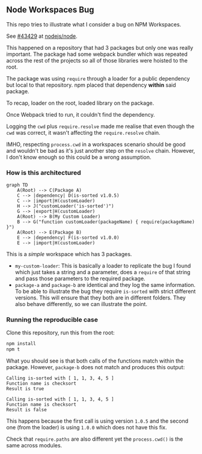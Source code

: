 ## Node Workspaces Bug

This repo tries to illustrate what I consider a bug on NPM Workspaces. 

See [#43429](https://github.com/nodejs/node/issues/43429) at [nodejs/node](https://github.com/nodejs/node).

This happened on a repository that had 3 packages but only one was really 
important. The package had some webpack bundler which was repeated across
the rest of the projects so all of those libraries were hoisted to the
root.

The package was using `require` through a loader for a public dependency
but local to that repository. npm placed that dependency **within** said 
package.

To recap, loader on the root, loaded library on the package.

Once Webpack tried to run, it couldn't find the dependency.

Logging the `cwd` plus `require.resolve` made me realise that even though the 
`cwd` was correct, it wasn't affecting the `require.resolve` chain.

IMHO, respecting `process.cwd` in a workspaces scenario should be good and 
wouldn't be bad as it's just another step on the `resolve` chain. However,
I don't know enough so this could be a wrong assumption. 

### How is this architectured

```mermaid
graph TD
    A(Root) --> C(Package A)
    C --> |dependency| D(is-sorted v1.0.5)
    C --> |import|H(customLoader)
    H --> J("customLoader('is-sorted')")
    G --> |export|H(customLoader)
    A(Root) --> B(My Custom Loader)
    B --> G("function customLoader(packageName) { require(packageName) }")
    A(Root) --> E(Package B)
    E --> |dependency| F(is-sorted v1.0.0)
    E --> |import|H(customLoader)
```

This is a _simple_ workspace which has 3 packages. 

* `my-custom-loader`: This is basically a loader to replicate the bug I found 
which just takes a string and a parameter, does a `require` of that string and
pass those parameters to the required package.
* `package-a` and `package-b` are identical and they log the same information.
To be able to illustrate the bug they require `is-sorted` with strict different
versions. This will ensure that they both are in different folders. They also
behave differently, so we can illustrate the point.

### Running the reproducible case

Clone this repository, run this from the root:

```bash
npm install
npm t
```

What you should see is that both calls of the functions match within the
package. However, `package-b` does not match and produces this output:

```
Calling is-sorted with [ 1, 1, 3, 4, 5 ]
Function name is checksort
Result is true

Calling is-sorted with [ 1, 1, 3, 4, 5 ]
Function name is checksort
Result is false
```

This happens because the first call is using version `1.0.5` and the 
second one (from the loader) is using `1.0.0` which does not have this fix.

Check that `require.paths` are also different yet the `process.cwd()` is the
same across modules.
